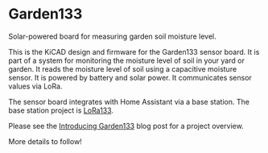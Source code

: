 # Garden133

Solar-powered board for measuring garden soil moisture level.

This is the KiCAD design and firmware for the Garden133 sensor board.
It is part of a system for monitoring the moisture level of soil in your yard or garden.
It reads the moisture level of soil using a capacitive moisture sensor.
It is powered by battery and solar power.
It communicates sensor values via LoRa.

The sensor board integrates with Home Assistant via a base station.
The base station project is [LoRa133](https://github.com/chl33/LoRa133).

Please see the [Introducing Garden133](https://selectiveappeal.org/posts/garden133/) blog post
for a project overview.

More details to follow!
